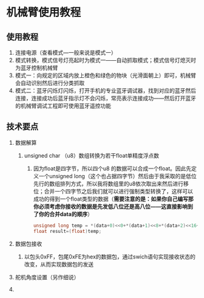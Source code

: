 # 			机械臂使用教程

## 使用教程

1. 连接电源（查看模式—一般来说是模式一）
2. 模式转换，模式信号灯亮起时为模式一——自动抓取模式；模式信号灯熄灭时为蓝牙控制机械臂
3. 模式一：向规定的区域内放上橙色和绿色的物块（光滑面朝上）即可，机械臂会自动识别然后进行分类抓取
4. 模式二：蓝牙闪烁灯闪烁，打开手机的专业蓝牙调试器，找到对应的蓝牙然后连接，连接成功后蓝牙指示灯不会闪烁，常亮表示连接成功——然后打开蓝牙的机械臂调试工程即可使用蓝牙遥控功能

## 技术要点

1. 数据解算

   1. unsigned char （u8）数组转换为若干float单精度浮点数

      1. 因为float是四字节，所以四个u8 的数据可以合成一个float。因此先定义一个unsigned long（这个也占据四字节）然后由于我采取的是低位先行的数组排列方式，所以我将数组里的u8依次取出来然后进行移位；合并一个四字节之后我们就可以进行强制类型转换了，这样可以成功的得到一个float类型的数据（**需要注意的是：如果你自己编写那你必须考虑你接收的数据是先发低八位还是高八位——这直接影响到了你的合并data的顺序**）

         ```C
         unsigned long temp = *(data+0)<<0+*(data+1)<<8+*(data+2)<<16+*(data+3)<<24;
         float result=(float)temp;
         ```

2. 数据包接收
   1. 以包头0xFF，包尾0xFE为hex的数据包，通过swich语句实现接收状态的改变，从而实现数据包的发送
3. 舵机角度设置（另作细说）
4. 